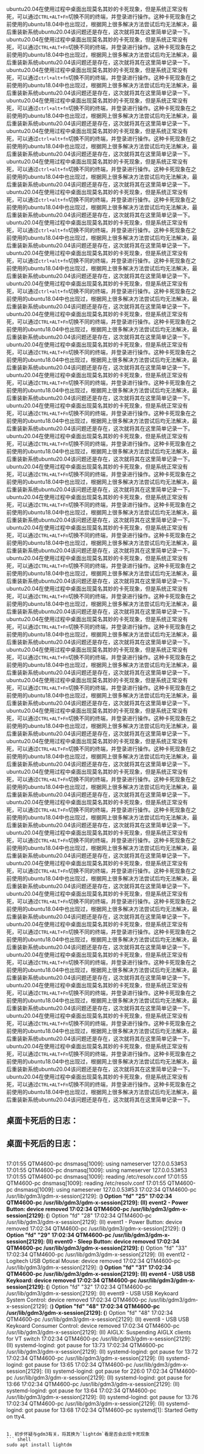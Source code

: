 ubuntu20.04在使用过程中桌面出现莫名其妙的卡死现象，但是系统正常没有死，可以通过`CTRL+ALT+Fn`切换不同的终端，并登录进行操作。这种卡死现象在之前使用的ubuntu18.04中也出现过，根据网上很多解决方法尝试后均无法解决，最后重装新系统ubuntu20.04该问题还是存在，这次就将其在这里简单记录一下。
ubuntu20.04在使用过程中桌面出现莫名其妙的卡死现象，但是系统正常没有死，可以通过`CTRL+ALT+Fn`切换不同的终端，并登录进行操作。这种卡死现象在之前使用的ubuntu18.04中也出现过，根据网上很多解决方法尝试后均无法解决，最后重装新系统ubuntu20.04该问题还是存在，这次就将其在这里简单记录一下。
ubuntu20.04在使用过程中桌面出现莫名其妙的卡死现象，但是系统正常没有死，可以通过`ctrl+alt+fn`切换不同的终端，并登录进行操作。这种卡死现象在之前使用的ubuntu18.04中也出现过，根据网上很多解决方法尝试后均无法解决，最后重装新系统ubuntu20.04该问题还是存在，这次就将其在这里简单记录一下。
ubuntu20.04在使用过程中桌面出现莫名其妙的卡死现象，但是系统正常没有死，可以通过`ctrl+alt+fn`切换不同的终端，并登录进行操作。这种卡死现象在之前使用的ubuntu18.04中也出现过，根据网上很多解决方法尝试后均无法解决，最后重装新系统ubuntu20.04该问题还是存在，这次就将其在这里简单记录一下。
ubuntu20.04在使用过程中桌面出现莫名其妙的卡死现象，但是系统正常没有死，可以通过`ctrl+alt+fn`切换不同的终端，并登录进行操作。这种卡死现象在之前使用的ubuntu18.04中也出现过，根据网上很多解决方法尝试后均无法解决，最后重装新系统ubuntu20.04该问题还是存在，这次就将其在这里简单记录一下。
ubuntu20.04在使用过程中桌面出现莫名其妙的卡死现象，但是系统正常没有死，可以通过`ctrl+alt+fn`切换不同的终端，并登录进行操作。这种卡死现象在之前使用的ubuntu18.04中也出现过，根据网上很多解决方法尝试后均无法解决，最后重装新系统ubuntu20.04该问题还是存在，这次就将其在这里简单记录一下。
ubuntu20.04在使用过程中桌面出现莫名其妙的卡死现象，但是系统正常没有死，可以通过`ctrl+alt+fn`切换不同的终端，并登录进行操作。这种卡死现象在之前使用的ubuntu18.04中也出现过，根据网上很多解决方法尝试后均无法解决，最后重装新系统ubuntu20.04该问题还是存在，这次就将其在这里简单记录一下。
ubuntu20.04在使用过程中桌面出现莫名其妙的卡死现象，但是系统正常没有死，可以通过`ctrl+alt+fn`切换不同的终端，并登录进行操作。这种卡死现象在之前使用的ubuntu18.04中也出现过，根据网上很多解决方法尝试后均无法解决，最后重装新系统ubuntu20.04该问题还是存在，这次就将其在这里简单记录一下。
ubuntu20.04在使用过程中桌面出现莫名其妙的卡死现象，但是系统正常没有死，可以通过`ctrl+alt+fn`切换不同的终端，并登录进行操作。这种卡死现象在之前使用的ubuntu18.04中也出现过，根据网上很多解决方法尝试后均无法解决，最后重装新系统ubuntu20.04该问题还是存在，这次就将其在这里简单记录一下。
ubuntu20.04在使用过程中桌面出现莫名其妙的卡死现象，但是系统正常没有死，可以通过`ctrl+alt+fn`切换不同的终端，并登录进行操作。这种卡死现象在之前使用的ubuntu18.04中也出现过，根据网上很多解决方法尝试后均无法解决，最后重装新系统ubuntu20.04该问题还是存在，这次就将其在这里简单记录一下。
ubuntu20.04在使用过程中桌面出现莫名其妙的卡死现象，但是系统正常没有死，可以通过`CTRL+ALT+Fn`切换不同的终端，并登录进行操作。这种卡死现象在之前使用的ubuntu18.04中也出现过，根据网上很多解决方法尝试后均无法解决，最后重装新系统ubuntu20.04该问题还是存在，这次就将其在这里简单记录一下。
ubuntu20.04在使用过程中桌面出现莫名其妙的卡死现象，但是系统正常没有死，可以通过`CTRL+ALT+Fn`切换不同的终端，并登录进行操作。这种卡死现象在之前使用的ubuntu18.04中也出现过，根据网上很多解决方法尝试后均无法解决，最后重装新系统ubuntu20.04该问题还是存在，这次就将其在这里简单记录一下。
ubuntu20.04在使用过程中桌面出现莫名其妙的卡死现象，但是系统正常没有死，可以通过`CTRL+ALT+Fn`切换不同的终端，并登录进行操作。这种卡死现象在之前使用的ubuntu18.04中也出现过，根据网上很多解决方法尝试后均无法解决，最后重装新系统ubuntu20.04该问题还是存在，这次就将其在这里简单记录一下。
ubuntu20.04在使用过程中桌面出现莫名其妙的卡死现象，但是系统正常没有死，可以通过`CTRL+ALT+Fn`切换不同的终端，并登录进行操作。这种卡死现象在之前使用的ubuntu18.04中也出现过，根据网上很多解决方法尝试后均无法解决，最后重装新系统ubuntu20.04该问题还是存在，这次就将其在这里简单记录一下。
ubuntu20.04在使用过程中桌面出现莫名其妙的卡死现象，但是系统正常没有死，可以通过`CTRL+ALT+Fn`切换不同的终端，并登录进行操作。这种卡死现象在之前使用的ubuntu18.04中也出现过，根据网上很多解决方法尝试后均无法解决，最后重装新系统ubuntu20.04该问题还是存在，这次就将其在这里简单记录一下。
ubuntu20.04在使用过程中桌面出现莫名其妙的卡死现象，但是系统正常没有死，可以通过`CTRL+ALT+Fn`切换不同的终端，并登录进行操作。这种卡死现象在之前使用的ubuntu18.04中也出现过，根据网上很多解决方法尝试后均无法解决，最后重装新系统ubuntu20.04该问题还是存在，这次就将其在这里简单记录一下。
ubuntu20.04在使用过程中桌面出现莫名其妙的卡死现象，但是系统正常没有死，可以通过`CTRL+ALT+Fn`切换不同的终端，并登录进行操作。这种卡死现象在之前使用的ubuntu18.04中也出现过，根据网上很多解决方法尝试后均无法解决，最后重装新系统ubuntu20.04该问题还是存在，这次就将其在这里简单记录一下。
ubuntu20.04在使用过程中桌面出现莫名其妙的卡死现象，但是系统正常没有死，可以通过`CTRL+ALT+Fn`切换不同的终端，并登录进行操作。这种卡死现象在之前使用的ubuntu18.04中也出现过，根据网上很多解决方法尝试后均无法解决，最后重装新系统ubuntu20.04该问题还是存在，这次就将其在这里简单记录一下。
ubuntu20.04在使用过程中桌面出现莫名其妙的卡死现象，但是系统正常没有死，可以通过`CTRL+ALT+Fn`切换不同的终端，并登录进行操作。这种卡死现象在之前使用的ubuntu18.04中也出现过，根据网上很多解决方法尝试后均无法解决，最后重装新系统ubuntu20.04该问题还是存在，这次就将其在这里简单记录一下。
ubuntu20.04在使用过程中桌面出现莫名其妙的卡死现象，但是系统正常没有死，可以通过`CTRL+ALT+Fn`切换不同的终端，并登录进行操作。这种卡死现象在之前使用的ubuntu18.04中也出现过，根据网上很多解决方法尝试后均无法解决，最后重装新系统ubuntu20.04该问题还是存在，这次就将其在这里简单记录一下。
ubuntu20.04在使用过程中桌面出现莫名其妙的卡死现象，但是系统正常没有死，可以通过`CTRL+ALT+Fn`切换不同的终端，并登录进行操作。这种卡死现象在之前使用的ubuntu18.04中也出现过，根据网上很多解决方法尝试后均无法解决，最后重装新系统ubuntu20.04该问题还是存在，这次就将其在这里简单记录一下。
ubuntu20.04在使用过程中桌面出现莫名其妙的卡死现象，但是系统正常没有死，可以通过`CTRL+ALT+Fn`切换不同的终端，并登录进行操作。这种卡死现象在之前使用的ubuntu18.04中也出现过，根据网上很多解决方法尝试后均无法解决，最后重装新系统ubuntu20.04该问题还是存在，这次就将其在这里简单记录一下。
ubuntu20.04在使用过程中桌面出现莫名其妙的卡死现象，但是系统正常没有死，可以通过`CTRL+ALT+Fn`切换不同的终端，并登录进行操作。这种卡死现象在之前使用的ubuntu18.04中也出现过，根据网上很多解决方法尝试后均无法解决，最后重装新系统ubuntu20.04该问题还是存在，这次就将其在这里简单记录一下。
ubuntu20.04在使用过程中桌面出现莫名其妙的卡死现象，但是系统正常没有死，可以通过`CTRL+ALT+Fn`切换不同的终端，并登录进行操作。这种卡死现象在之前使用的ubuntu18.04中也出现过，根据网上很多解决方法尝试后均无法解决，最后重装新系统ubuntu20.04该问题还是存在，这次就将其在这里简单记录一下。
ubuntu20.04在使用过程中桌面出现莫名其妙的卡死现象，但是系统正常没有死，可以通过`CTRL+ALT+Fn`切换不同的终端，并登录进行操作。这种卡死现象在之前使用的ubuntu18.04中也出现过，根据网上很多解决方法尝试后均无法解决，最后重装新系统ubuntu20.04该问题还是存在，这次就将其在这里简单记录一下。
ubuntu20.04在使用过程中桌面出现莫名其妙的卡死现象，但是系统正常没有死，可以通过`CTRL+ALT+Fn`切换不同的终端，并登录进行操作。这种卡死现象在之前使用的ubuntu18.04中也出现过，根据网上很多解决方法尝试后均无法解决，最后重装新系统ubuntu20.04该问题还是存在，这次就将其在这里简单记录一下。
ubuntu20.04在使用过程中桌面出现莫名其妙的卡死现象，但是系统正常没有死，可以通过`CTRL+ALT+Fn`切换不同的终端，并登录进行操作。这种卡死现象在之前使用的ubuntu18.04中也出现过，根据网上很多解决方法尝试后均无法解决，最后重装新系统ubuntu20.04该问题还是存在，这次就将其在这里简单记录一下。
ubuntu20.04在使用过程中桌面出现莫名其妙的卡死现象，但是系统正常没有死，可以通过`CTRL+ALT+Fn`切换不同的终端，并登录进行操作。这种卡死现象在之前使用的ubuntu18.04中也出现过，根据网上很多解决方法尝试后均无法解决，最后重装新系统ubuntu20.04该问题还是存在，这次就将其在这里简单记录一下。
ubuntu20.04在使用过程中桌面出现莫名其妙的卡死现象，但是系统正常没有死，可以通过`CTRL+ALT+Fn`切换不同的终端，并登录进行操作。这种卡死现象在之前使用的ubuntu18.04中也出现过，根据网上很多解决方法尝试后均无法解决，最后重装新系统ubuntu20.04该问题还是存在，这次就将其在这里简单记录一下。
ubuntu20.04在使用过程中桌面出现莫名其妙的卡死现象，但是系统正常没有死，可以通过`CTRL+ALT+Fn`切换不同的终端，并登录进行操作。这种卡死现象在之前使用的ubuntu18.04中也出现过，根据网上很多解决方法尝试后均无法解决，最后重装新系统ubuntu20.04该问题还是存在，这次就将其在这里简单记录一下。
ubuntu20.04在使用过程中桌面出现莫名其妙的卡死现象，但是系统正常没有死，可以通过`CTRL+ALT+Fn`切换不同的终端，并登录进行操作。这种卡死现象在之前使用的ubuntu18.04中也出现过，根据网上很多解决方法尝试后均无法解决，最后重装新系统ubuntu20.04该问题还是存在，这次就将其在这里简单记录一下。
ubuntu20.04在使用过程中桌面出现莫名其妙的卡死现象，但是系统正常没有死，可以通过`CTRL+ALT+Fn`切换不同的终端，并登录进行操作。这种卡死现象在之前使用的ubuntu18.04中也出现过，根据网上很多解决方法尝试后均无法解决，最后重装新系统ubuntu20.04该问题还是存在，这次就将其在这里简单记录一下。
ubuntu20.04在使用过程中桌面出现莫名其妙的卡死现象，但是系统正常没有死，可以通过`CTRL+ALT+Fn`切换不同的终端，并登录进行操作。这种卡死现象在之前使用的ubuntu18.04中也出现过，根据网上很多解决方法尝试后均无法解决，最后重装新系统ubuntu20.04该问题还是存在，这次就将其在这里简单记录一下。
ubuntu20.04在使用过程中桌面出现莫名其妙的卡死现象，但是系统正常没有死，可以通过`CTRL+ALT+Fn`切换不同的终端，并登录进行操作。这种卡死现象在之前使用的ubuntu18.04中也出现过，根据网上很多解决方法尝试后均无法解决，最后重装新系统ubuntu20.04该问题还是存在，这次就将其在这里简单记录一下。
ubuntu20.04在使用过程中桌面出现莫名其妙的卡死现象，但是系统正常没有死，可以通过`CTRL+ALT+Fn`切换不同的终端，并登录进行操作。这种卡死现象在之前使用的ubuntu18.04中也出现过，根据网上很多解决方法尝试后均无法解决，最后重装新系统ubuntu20.04该问题还是存在，这次就将其在这里简单记录一下。
ubuntu20.04在使用过程中桌面出现莫名其妙的卡死现象，但是系统正常没有死，可以通过`CTRL+ALT+Fn`切换不同的终端，并登录进行操作。这种卡死现象在之前使用的ubuntu18.04中也出现过，根据网上很多解决方法尝试后均无法解决，最后重装新系统ubuntu20.04该问题还是存在，这次就将其在这里简单记录一下。










<!--more-->
<!--more-->
<!--more-->
<!--more-->
<!--more-->
<!--more-->








## 桌面卡死后的日志：
## 桌面卡死后的日志：


```
```
17:01:55 QTM4600-pc dnsmasq[1009]: using nameserver 127.0.0.53#53
17:01:55 QTM4600-pc dnsmasq[1009]: using nameserver 127.0.0.53#53
17:01:55 QTM4600-pc dnsmasq[1009]: reading /etc/resolv.conf
17:01:55 QTM4600-pc dnsmasq[1009]: reading /etc/resolv.conf
17:01:55 QTM4600-pc dnsmasq[1009]: using nameserver 127.0.0.53#53
17:02:34 QTM4600-pc /usr/lib/gdm3/gdm-x-session[2129]: (**) Option "fd" "25"
17:02:34 QTM4600-pc /usr/lib/gdm3/gdm-x-session[2129]: (II) event2  - Power Button: device removed
17:02:34 QTM4600-pc /usr/lib/gdm3/gdm-x-session[2129]: (**) Option "fd" "28"
17:02:34 QTM4600-pc /usr/lib/gdm3/gdm-x-session[2129]: (II) event1  - Power Button: device removed
17:02:34 QTM4600-pc /usr/lib/gdm3/gdm-x-session[2129]: (**) Option "fd" "29"
17:02:34 QTM4600-pc /usr/lib/gdm3/gdm-x-session[2129]: (II) event0  - Sleep Button: device removed
17:02:34 QTM4600-pc /usr/lib/gdm3/gdm-x-session[2129]: (**) Option "fd" "33"
17:02:34 QTM4600-pc /usr/lib/gdm3/gdm-x-session[2129]: (II) event12 - Logitech USB Optical Mouse: device removed
17:02:34 QTM4600-pc /usr/lib/gdm3/gdm-x-session[2129]: (**) Option "fd" "31"
17:02:34 QTM4600-pc /usr/lib/gdm3/gdm-x-session[2129]: (II) event4  - USB USB Keykoard: device removed
17:02:34 QTM4600-pc /usr/lib/gdm3/gdm-x-session[2129]: (**) Option "fd" "32"
17:02:34 QTM4600-pc /usr/lib/gdm3/gdm-x-session[2129]: (II) event9  - USB USB Keykoard System Control: device removed
17:02:34 QTM4600-pc /usr/lib/gdm3/gdm-x-session[2129]: (**) Option "fd" "48"
17:02:34 QTM4600-pc /usr/lib/gdm3/gdm-x-session[2129]: (**) Option "fd" "48"
17:02:34 QTM4600-pc /usr/lib/gdm3/gdm-x-session[2129]: (II) event8  - USB USB Keykoard Consumer Control: device removed
17:02:34 QTM4600-pc /usr/lib/gdm3/gdm-x-session[2129]: (II) AIGLX: Suspending AIGLX clients for VT switch
17:02:34 QTM4600-pc /usr/lib/gdm3/gdm-x-session[2129]: (II) systemd-logind: got pause for 13:73
17:02:34 QTM4600-pc /usr/lib/gdm3/gdm-x-session[2129]: (II) systemd-logind: got pause for 13:72
17:02:34 QTM4600-pc /usr/lib/gdm3/gdm-x-session[2129]: (II) systemd-logind: got pause for 13:65
17:02:34 QTM4600-pc /usr/lib/gdm3/gdm-x-session[2129]: (II) systemd-logind: got pause for 226:0
17:02:34 QTM4600-pc /usr/lib/gdm3/gdm-x-session[2129]: (II) systemd-logind: got pause for 13:66
17:02:34 QTM4600-pc /usr/lib/gdm3/gdm-x-session[2129]: (II) systemd-logind: got pause for 13:64
17:02:34 QTM4600-pc /usr/lib/gdm3/gdm-x-session[2129]: (II) systemd-logind: got pause for 13:76
17:02:34 QTM4600-pc /usr/lib/gdm3/gdm-x-session[2129]: (II) systemd-logind: got pause for 13:68
17:02:34 QTM4600-pc systemd[1]: Started Getty on tty4.
```

1. 初步怀疑与gdm3有关，将其换为`lightdm`看是否会出现卡死现象
``` shell
sudo apt install lightdm
```
